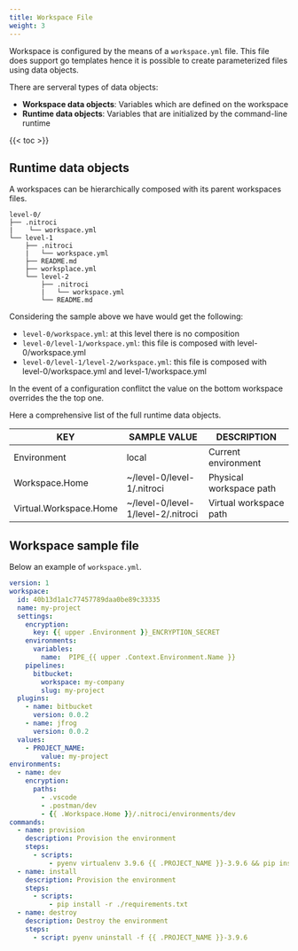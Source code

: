 ```yaml
---
title: Workspace File
weight: 3
---
```


Workspace is configured by the means of a `workspace.yml` file.
This file does support go templates hence it is possible to create parameterized files using data objects.

There are serveral types of data objects:

- **Workspace data objects**: Variables which are defined on the workspace
- **Runtime data objects**: Variables that are initialized by the command-line runtime

{{< toc >}}

## Runtime data objects

A workspaces can be hierarchically composed with its parent workspaces files.

```plain
level-0/
├── .nitroci
|    └── workspace.yml
└── level-1
    ├── .nitroci
    |   └── workspace.yml
    ├── README.md
    ├── worksplace.yml
    └── level-2
        ├── .nitroci
        |   └── workspace.yml
        └── README.md
```

Considering the sample above we have would get the following:

- `level-0/workspace.yml`:  at this level there is no composition
- `level-0/level-1/workspace.yml`:  this file is composed with level-0/workspace.yml
- `level-0/level-1/level-2/workspace.yml`:  this file is composed with level-0/workspace.yml and level-1/workspace.yml

In the event of a configuration conflitct the value on the bottom workspace overrides the the top one.

Here a comprehensive list of the full runtime data objects.

| KEY                      | SAMPLE VALUE                       | DESCRIPTION                                                |
|--------------------------|------------------------------------|------------------------------------------------------------|
| Environment              | local                              | Current environment                                        |
| Workspace.Home           | ~/level-0/level-1/.nitroci         | Physical workspace path                                    |
| Virtual.Workspace.Home   | ~/level-0/level-1/level-2/.nitroci | Virtual workspace path                                     |

## Workspace sample file

Below an example of `workspace.yml`.

```yml
version: 1
workspace:
  id: 40b13d1a1c77457789daa0be89c33335
  name: my-project
  settings:
    encryption:
      key: {{ upper .Environment }}_ENCRYPTION_SECRET
    environments:
      variables:
        name:  PIPE_{{ upper .Context.Environment.Name }}
    pipelines:
      bitbucket:
        workspace: my-company
        slug: my-project
  plugins:
    - name: bitbucket
      version: 0.0.2
    - name: jfrog
      version: 0.0.2
  values:
    - PROJECT_NAME:
        value: my-project
environments:
  - name: dev
    encryption:
      paths:
        - .vscode
        - .postman/dev
        - {{ .Workspace.Home }}/.nitroci/environments/dev
commands:
  - name: provision
    description: Provision the environment
    steps:
      - scripts:
          - pyenv virtualenv 3.9.6 {{ .PROJECT_NAME }}-3.9.6 && pip install --upgrade pip
  - name: install
    description: Provision the environment
    steps:
      - scripts:
          - pip install -r ./requirements.txt
  - name: destroy
    description: Destroy the environment
    steps:
      - script: pyenv uninstall -f {{ .PROJECT_NAME }}-3.9.6
```
